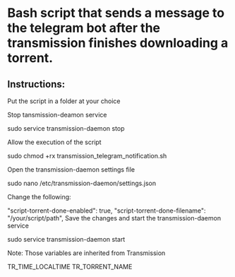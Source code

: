 # Bash script that sends a message to the telegram bot after the transmission finishes downloading a torrent.

<b><h2>Instructions:</h2></b>
Put the script in a folder at your choice

Stop tansmission-deamon service

sudo service transmission-daemon stop

Allow the execution of the script

sudo chmod +rx transmission_telegram_notification.sh

Open the transmission-daemon settings file

sudo nano /etc/transmission-daemon/settings.json

Change the following:

 "script-torrent-done-enabled": true,
 "script-torrent-done-filename": "/your/script/path",
Save the changes and start the transmission-daemon service

sudo service transmission-daemon start

Note: Those variables are inherited from Transmission

TR_TIME_LOCALTIME
TR_TORRENT_NAME
